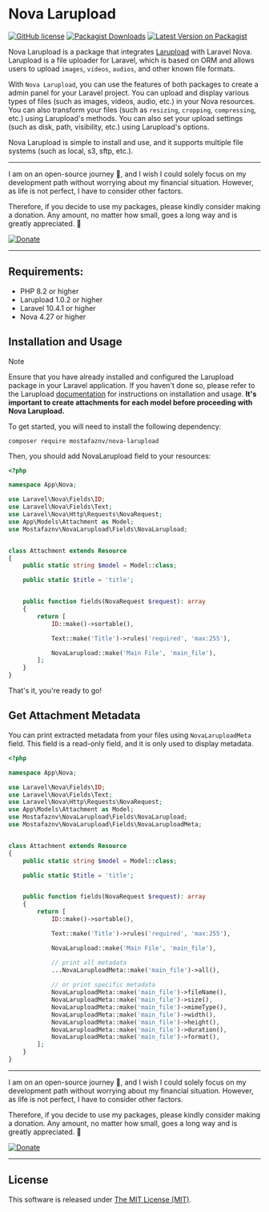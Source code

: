 # Nova Larupload

[![GitHub license](https://img.shields.io/github/license/mostafaznv/nova-larupload?style=flat-square)](https://github.com/mostafaznv/nova-larupload/blob/master/LICENSE)
[![Packagist Downloads](https://img.shields.io/packagist/dt/mostafaznv/nova-larupload?style=flat-square&logo=packagist)](https://packagist.org/packages/mostafaznv/nova-larupload)
[![Latest Version on Packagist](https://img.shields.io/packagist/v/mostafaznv/nova-larupload.svg?style=flat-square&logo=composer)](https://packagist.org/packages/mostafaznv/nova-larupload)


Nova Larupload is a package that integrates [Larupload](https://github.com/mostafaznv/larupload) with Laravel Nova. Larupload is a file uploader for Laravel, which is based on ORM and allows users to upload `images`, `videos`, `audios`, and other known file formats.

With `Nova Larupload`, you can use the features of both packages to create a admin panel for your Laravel project. You can upload and display various types of files (such as images, videos, audio, etc.) in your Nova resources. You can also transform your files (such as `resizing`, `cropping`, `compressing`, etc.) using Larupload's methods. You can also set your upload settings (such as disk, path, visibility, etc.) using Larupload's options.

Nova Larupload is simple to install and use, and it supports multiple file systems (such as local, s3, sftp, etc.).

----
I am on an open-source journey 🚀, and I wish I could solely focus on my development path without worrying about my financial situation. However, as life is not perfect, I have to consider other factors.

Therefore, if you decide to use my packages, please kindly consider making a donation. Any amount, no matter how small, goes a long way and is greatly appreciated. 🍺

[![Donate](https://mostafaznv.github.io/donate/donate.svg)](https://mostafaznv.github.io/donate)

----

## Requirements:

- PHP 8.2 or higher
- Larupload 1.0.2 or higher
- Laravel 10.4.1 or higher
- Nova 4.27 or higher


## Installation and Usage
> [!NOTE]  
> Ensure that you have already installed and configured the Larupload package in your Laravel application. If you haven't done so, please refer to the Larupload [documentation](https://github.com/mostafaznv/larupload) for instructions on installation and usage. **It's important to create attachments for each model before proceeding with Nova Larupload.**

To get started, you will need to install the following dependency:

```shell
composer require mostafaznv/nova-larupload
```

Then, you should add NovaLarupload field to your resources:
```php
<?php

namespace App\Nova;

use Laravel\Nova\Fields\ID;
use Laravel\Nova\Fields\Text;
use Laravel\Nova\Http\Requests\NovaRequest;
use App\Models\Attachment as Model;
use Mostafaznv\NovaLarupload\Fields\NovaLarupload;


class Attachment extends Resource
{
    public static string $model = Model::class;

    public static $title = 'title';


    public function fields(NovaRequest $request): array
    {
        return [
            ID::make()->sortable(),

            Text::make('Title')->rules('required', 'max:255'),

            NovaLarupload::make('Main File', 'main_file'),
        ];
    }
}
```

That's it, you're ready to go!


## Get Attachment Metadata
You can print extracted metadata from your files using `NovaLaruploadMeta` field. This field is a read-only field, and it is only used to display metadata.

```php  
<?php

namespace App\Nova;

use Laravel\Nova\Fields\ID;
use Laravel\Nova\Fields\Text;
use Laravel\Nova\Http\Requests\NovaRequest;
use App\Models\Attachment as Model;
use Mostafaznv\NovaLarupload\Fields\NovaLarupload;
use Mostafaznv\NovaLarupload\Fields\NovaLaruploadMeta;


class Attachment extends Resource
{
    public static string $model = Model::class;

    public static $title = 'title';


    public function fields(NovaRequest $request): array
    {
        return [
            ID::make()->sortable(),

            Text::make('Title')->rules('required', 'max:255'),

            NovaLarupload::make('Main File', 'main_file'),

            // print all metadata
            ...NovaLaruploadMeta::make('main_file')->all(),
            
            // or print specific metadata
            NovaLaruploadMeta::make('main_file')->fileName(),
            NovaLaruploadMeta::make('main_file')->size(),
            NovaLaruploadMeta::make('main_file')->mimeType(),
            NovaLaruploadMeta::make('main_file')->width(),
            NovaLaruploadMeta::make('main_file')->height(),
            NovaLaruploadMeta::make('main_file')->duration(),
            NovaLaruploadMeta::make('main_file')->format(),
        ];
    }
}
```


----

I am on an open-source journey 🚀, and I wish I could solely focus on my development path without worrying about my financial situation. However, as life is not perfect, I have to consider other factors.

Therefore, if you decide to use my packages, please kindly consider making a donation. Any amount, no matter how small, goes a long way and is greatly appreciated. 🍺

[![Donate](https://mostafaznv.github.io/donate/donate.svg)](https://mostafaznv.github.io/donate)

----


## License

This software is released under [The MIT License (MIT)](LICENSE.txt).
